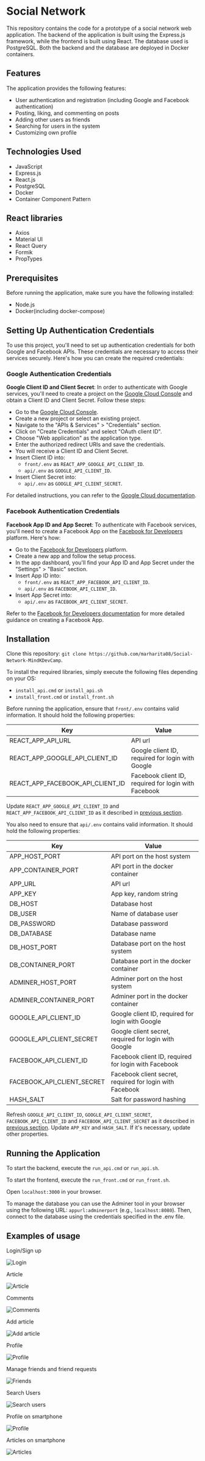 # Social Network

This repository contains the code for a prototype of a social network web application. The backend of the application is built using the Express.js framework, while the frontend is built using React. The database used is PostgreSQL. Both the backend and the database are deployed in Docker containers.

## Features
The application provides the following features:
  - User authentication and registration (including Google and Facebook authentication)
  - Posting, liking, and commenting on posts
  - Adding other users as friends
  - Searching for users in the system
  - Customizing own profile

## Technologies Used

 - JavaScript
 - Express.js
 - React.js
 - PostgreSQL
 - Docker 
 - Container Component Pattern

## React libraries

 - Axios
 - Material UI
 - React Query
 - Formik
 - PropTypes

## Prerequisites

Before running the application, make sure you have the following installed:
- Node.js
- Docker(including docker-compose)

## Setting Up Authentication Credentials

To use this project, you'll need to set up authentication credentials for both Google and Facebook APIs. These credentials are necessary to access their services securely. Here's how you can create the required credentials:

### Google Authentication Credentials

**Google Client ID and Client Secret**: In order to authenticate with Google services, you'll need to create a project on the [Google Cloud Console](https://console.cloud.google.com/) and obtain a Client ID and Client Secret. Follow these steps:

   - Go to the [Google Cloud Console](https://console.cloud.google.com/).
   - Create a new project or select an existing project.
   - Navigate to the "APIs & Services" > "Credentials" section.
   - Click on "Create Credentials" and select "OAuth client ID".
   - Choose "Web application" as the application type.
   - Enter the authorized redirect URIs and save the credentials.
   - You will receive a Client ID and Client Secret. 
   - Insert Client ID into:
     - `front/.env` as `REACT_APP_GOOGLE_API_CLIENT_ID`.
     - `api/.env` as `GOOGLE_API_CLIENT_ID`.
   - Insert Client Secret into:
     - `api/.env` as `GOOGLE_API_CLIENT_SECRET`.

For detailed instructions, you can refer to the [Google Cloud documentation](https://cloud.google.com/docs/authentication/getting-started).

### Facebook Authentication Credentials

**Facebook App ID and App Secret**: To authenticate with Facebook services, you'll need to create a Facebook App on the [Facebook for Developers](https://developers.facebook.com/) platform. Here's how:

   - Go to the [Facebook for Developers](https://developers.facebook.com/) platform.
   - Create a new app and follow the setup process.
   - In the app dashboard, you'll find your App ID and App Secret under the "Settings" > "Basic" section.
   - Insert App ID into:
     - `front/.env` as `REACT_APP_FACEBOOK_API_CLIENT_ID`.
     - `api/.env` as `FACEBOOK_API_CLIENT_ID`. 
   - Insert App Secret into:
     - `api/.env` as `FACEBOOK_API_CLIENT_SECRET`.

Refer to the [Facebook for Developers documentation](https://developers.facebook.com/docs/apps/register) for more detailed guidance on creating a Facebook App.

## Installation

Clone this repository: `git clone https://github.com/marharita08/Social-Network-MindKDevCamp`.

To install the required libraries, simply execute the following files depending on your OS:
  - `install_api.cmd` or `install_api.sh`
  - `install_front.cmd` or `install_front.sh`

Before running the application, ensure that `front/.env` contains valid information. It should hold the following properties:

| Key                              | Value                                                |    
|----------------------------------|------------------------------------------------------|
| REACT_APP_API_URL                | API url                                              |
| REACT_APP_GOOGLE_API_CLIENT_ID   | Google client ID, required for login with Google     |
| REACT_APP_FACEBOOK_API_CLIENT_ID | Facebook client ID, required for login with Facebook |                                                                                                               |

Update `REACT_APP_GOOGLE_API_CLIENT_ID` and `REACT_APP_FACEBOOK_API_CLIENT_ID` as it described in [previous section](#setting-up-authentication-credentials).

You also need to ensure that `api/.env` contains valid information. It should hold the following properties:

| Key                        | Value                                                    |    
|----------------------------|----------------------------------------------------------|
| APP_HOST_PORT              | API port on the host system                              |
| APP_CONTAINER_PORT         | API port in the docker container                         |
| APP_URL                    | API url                                                  |
| APP_KEY                    | App key, random string                                   | 
| DB_HOST                    | Database host                                            |
| DB_USER                    | Name of database user                                    |
| DB_PASSWORD                | Database password                                        |
| DB_DATABASE                | Database name                                            |
| DB_HOST_PORT               | Database port on the host system                         |
| DB_CONTAINER_PORT          | Database port in the docker container                    |
| ADMINER_HOST_PORT          | Adminer port on the host system                          | 
| ADMINER_CONTAINER_PORT     | Adminer port in the docker container                     |
| GOOGLE_API_CLIENT_ID       | Google client ID, required for login with Google         |
| GOOGLE_API_CLIENT_SECRET   | Google client secret, required for login with Google     |
| FACEBOOK_API_CLIENT_ID     | Facebook client ID, required for login with Facebook     |
| FACEBOOK_API_CLIENT_SECRET | Facebook client secret, required for login with Facebook |
| HASH_SALT                  | Salt for password hashing                                |

Refresh `GOOGLE_API_CLIENT_ID`, `GOOGLE_API_CLIENT_SECRET`, `FACEBOOK_API_CLIENT_ID` and `FACEBOOK_API_CLIENT_SECRET` as it described in [previous section](#setting-up-authentication-credentials).
Update `APP_KEY` and `HASH_SALT`. If it's necessary, update other properties.

## Running the Application

To start the backend, execute the `run_api.cmd` or `run_api.sh`.

To start the frontend, execute the `run_front.cmd` or `run_front.sh`.

Open `localhost:3000` in your browser.

To manage the database you can use the Adminer tool in your browser using the following URL: `appurl:adminerport` (e.g., `localhost:8080`).
Then, connect to the database using the credentials specified in the .env file.

## Examples of usage

Login/Sign up

![Login](gifs/login.gif)

Article

![Article](gifs/article.gif)

Comments

![Comments](gifs/comments.gif)

Add article

![Add article](gifs/add_article.gif)

Profile

![Profile](gifs/profile.gif)

Manage friends and friend requests

![Friends](gifs/friends.gif)

Search Users

![Search users](gifs/search.gif)

Profile on smartphone

![Profile](gifs/profile_smartphone.gif)

Articles on smartphone

![Articles](gifs/articles_smartphone.gif)
